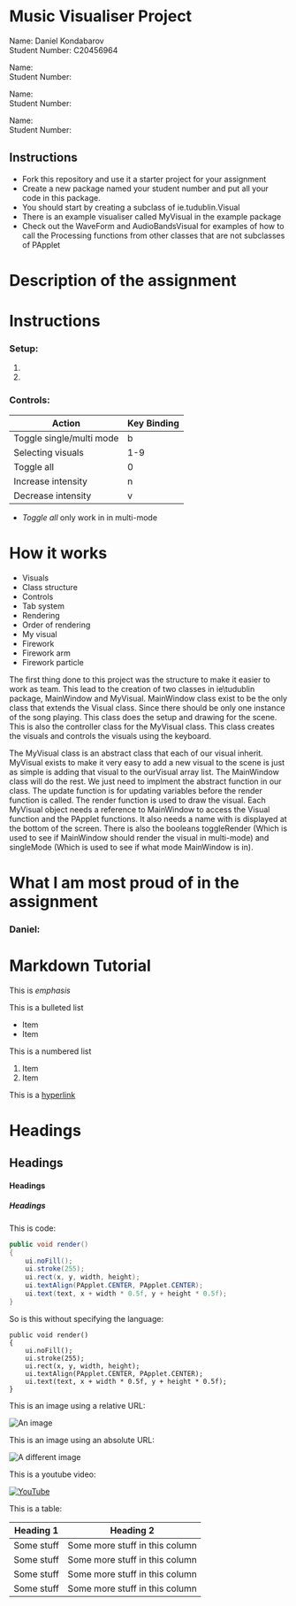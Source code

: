 # Music Visualiser Project

Name: Daniel Kondabarov 
<br>
Student Number: C20456964

Name:
<br>
Student Number:

Name:
<br>
Student Number:

Name:
<br>
Student Number:

## Instructions
- Fork this repository and use it a starter project for your assignment
- Create a new package named your student number and put all your code in this package.
- You should start by creating a subclass of ie.tudublin.Visual
- There is an example visualiser called MyVisual in the example package
- Check out the WaveForm and AudioBandsVisual for examples of how to call the Processing functions from other classes that are not subclasses of PApplet

# Description of the assignment

# Instructions
### Setup:
1.
2.

### Controls:
| Action | Key Binding |
|--------|-------------|
|Toggle single/multi mode | b |
| Selecting visuals | 1-9 |
| Toggle all | 0 |
| Increase intensity | n |
| Decrease intensity | v |

- *Toggle all* only work in in multi-mode
# How it works
- Visuals
- Class structure
- Controls
- Tab system
- Rendering
- Order of rendering
- My visual
- Firework
- Firework arm
- Firework particle

The first thing done to this project was the structure to make it easier to work as team. This lead to the creation of two classes in ie\tudublin package, MainWindow and MyVisual. MainWindow class exist to be the only class that extends the Visual class. Since there should be only one instance of the song playing. This class does the setup and drawing for the scene. This is also the controller class for the MyVisual class. This class creates the visuals and controls the visuals using the keyboard. 

The MyVisual class is an abstract class that each of our visual inherit. MyVisual exists to make it very easy to add a new visual to the scene is just as simple is adding that visual to the ourVisual array list. The MainWindow class will do the rest. We just need to implment the abstract function in our class. The update function is for updating variables before the render function is called. The render function is used to draw the visual. Each MyVisual object needs a reference to MainWindow to access the Visual function and the PApplet functions. It also needs a name with is displayed at the bottom of the screen. There is also the booleans toggleRender (Which is used to see if MainWindow should render the visual in multi-mode) and singleMode (Which is used to see if what mode MainWindow is in).


# What I am most proud of in the assignment
### Daniel:

# Markdown Tutorial

This is *emphasis*

This is a bulleted list

- Item
- Item

This is a numbered list

1. Item
1. Item

This is a [hyperlink](http://bryanduggan.org)

# Headings
## Headings
#### Headings
##### Headings

This is code:

```Java
public void render()
{
	ui.noFill();
	ui.stroke(255);
	ui.rect(x, y, width, height);
	ui.textAlign(PApplet.CENTER, PApplet.CENTER);
	ui.text(text, x + width * 0.5f, y + height * 0.5f);
}
```

So is this without specifying the language:

```
public void render()
{
	ui.noFill();
	ui.stroke(255);
	ui.rect(x, y, width, height);
	ui.textAlign(PApplet.CENTER, PApplet.CENTER);
	ui.text(text, x + width * 0.5f, y + height * 0.5f);
}
```

This is an image using a relative URL:

![An image](images/p8.png)

This is an image using an absolute URL:

![A different image](https://bryanduggandotorg.files.wordpress.com/2019/02/infinite-forms-00045.png?w=595&h=&zoom=2)

This is a youtube video:

[![YouTube](http://img.youtube.com/vi/J2kHSSFA4NU/0.jpg)](https://www.youtube.com/watch?v=J2kHSSFA4NU)

This is a table:

| Heading 1 | Heading 2 |
|-----------|-----------|
|Some stuff | Some more stuff in this column |
|Some stuff | Some more stuff in this column |
|Some stuff | Some more stuff in this column |
|Some stuff | Some more stuff in this column |

